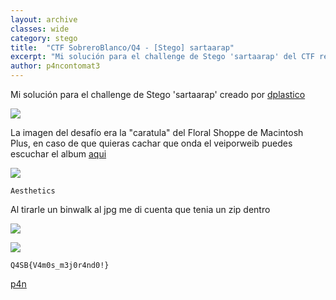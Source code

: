 ```yaml
---
layout: archive
classes: wide
category: stego
title:  "CTF SobreroBlanco/Q4 - [Stego] sartaarap"
excerpt: "Mi solución para el challenge de Stego 'sartaarap' del CTF realizado por Sombrero Blanco y Q4"
author: p4ncontomat3
---
```

Mi solución para el challenge de Stego 'sartaarap' creado por [dplastico](https://dplastico.me) 

![](https://uroven4.github.io/assets/images/content/Q4SB/sartaarap/desc_sartaarap.jpg)

La imagen del desafío era la "caratula" del Floral Shoppe de Macintosh Plus, en caso de que quieras cachar que onda el veiporweib puedes escuchar el album [aqui](https://vektroid.bandcamp.com/album/floral-shoppe)

![](https://uroven4.github.io/assets/images/content/Q4SB/sartaarap/image_sartaarap.jpg)

`Aesthetics`

Al tirarle un binwalk al jpg me di cuenta que tenia un zip dentro

![](https://uroven4.github.io/assets/images/content/Q4SB/sartaarap/binwalk_sartaarap.jpg)

![](https://uroven4.github.io/assets/images/content/Q4SB/sartaarap/audio_sartaarap.jpg)

`Q4SB{V4m0s_m3j0r4nd0!}`


[p4n](https://www.hackthebox.eu/home/users/profile/140674)